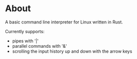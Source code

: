 # About

A basic command line interpreter for Linux written in Rust. 

Currently supports:
- pipes with '|'
- parallel commands with '&'
- scrolling the input history up and down with the arrow keys